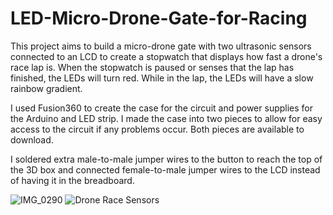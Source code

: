 # LED-Micro-Drone-Gate-for-Racing
This project aims to build a micro-drone gate with two ultrasonic sensors connected to an LCD to create a stopwatch that displays how fast a drone's race lap is. When the stopwatch is paused or senses that the lap has finished, the LEDs will turn red. While in the lap, the LEDs will have a slow rainbow gradient.

I used Fusion360 to create the case for the circuit and power supplies for the Arduino and LED strip. I made the case into two pieces to allow for easy access to the circuit if any problems occur. Both pieces are available to download.

I soldered extra male-to-male jumper wires to the button to reach the top of the 3D box and connected female-to-male jumper wires to the LCD instead of having it in the breadboard.

![IMG_0290](https://github.com/liapia99/LED-Micro-Drone-Gate-for-Racing/assets/98356859/67fa6450-ae1b-4b61-8437-fdefa55ff16b)
![Drone Race Sensors](https://github.com/liapia99/LED-Micro-Drone-Gate-for-Racing/assets/98356859/7e8268e3-abaa-4e76-9d89-525ccde344ef)
